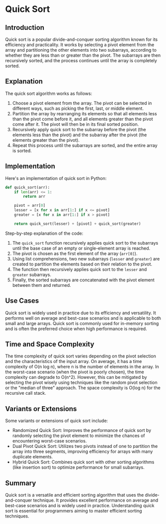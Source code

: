 # Quick Sort

## Introduction

Quick sort is a popular divide-and-conquer sorting algorithm known for its efficiency and practicality. It works by selecting a pivot element from the array and partitioning the other elements into two subarrays, according to whether they are less than or greater than the pivot. The subarrays are then recursively sorted, and the process continues until the array is completely sorted.

## Explanation

The quick sort algorithm works as follows:

1. Choose a pivot element from the array. The pivot can be selected in different ways, such as picking the first, last, or middle element.
2. Partition the array by rearranging its elements so that all elements less than the pivot come before it, and all elements greater than the pivot come after it. The pivot will then be in its final sorted position.
3. Recursively apply quick sort to the subarray before the pivot (the elements less than the pivot) and the subarray after the pivot (the elements greater than the pivot).
4. Repeat this process until the subarrays are sorted, and the entire array is sorted.

## Implementation

Here's an implementation of quick sort in Python:

```python
def quick_sort(arr):
    if len(arr) <= 1:
        return arr

    pivot = arr[0]
    lesser = [x for x in arr[1:] if x <= pivot]
    greater = [x for x in arr[1:] if x > pivot]

    return quick_sort(lesser) + [pivot] + quick_sort(greater)
```

Step-by-step explanation of the code:

1. The `quick_sort` function recursively applies quick sort to the subarrays until the base case of an empty or single-element array is reached.
2. The pivot is chosen as the first element of the array (`arr[0]`).
3. Using list comprehensions, two new subarrays (`lesser` and `greater`) are created to partition the elements based on their relation to the pivot.
4. The function then recursively applies quick sort to the `lesser` and `greater` subarrays.
5. Finally, the sorted subarrays are concatenated with the pivot element between them and returned.

## Use Cases

Quick sort is widely used in practice due to its efficiency and versatility. It performs well on average and best-case scenarios and is applicable to both small and large arrays. Quick sort is commonly used for in-memory sorting and is often the preferred choice when high performance is required.

## Time and Space Complexity

The time complexity of quick sort varies depending on the pivot selection and the characteristics of the input array. On average, it has a time complexity of O(n log n), where n is the number of elements in the array. In the worst-case scenario (when the pivot is poorly chosen), the time complexity can degrade to O(n^2). However, this can be mitigated by selecting the pivot wisely using techniques like the random pivot selection or the "median of three" approach. The space complexity is O(log n) for the recursive call stack.

## Variants or Extensions

Some variants or extensions of quick sort include:

- Randomized Quick Sort: Improves the performance of quick sort by randomly selecting the pivot element to minimize the chances of encountering worst-case scenarios.
- Dual Pivot Quick Sort: Utilizes two pivots instead of one to partition the array into three segments, improving efficiency for arrays with many duplicate elements.
- Hybrid Quick Sort: Combines quick sort with other sorting algorithms (like insertion sort) to optimize performance for small subarrays.

## Summary

Quick sort is a versatile and efficient sorting algorithm that uses the divide-and-conquer technique. It provides excellent performance on average and best-case scenarios and is widely used in practice. Understanding quick sort is essential for programmers aiming to master efficient sorting techniques.
